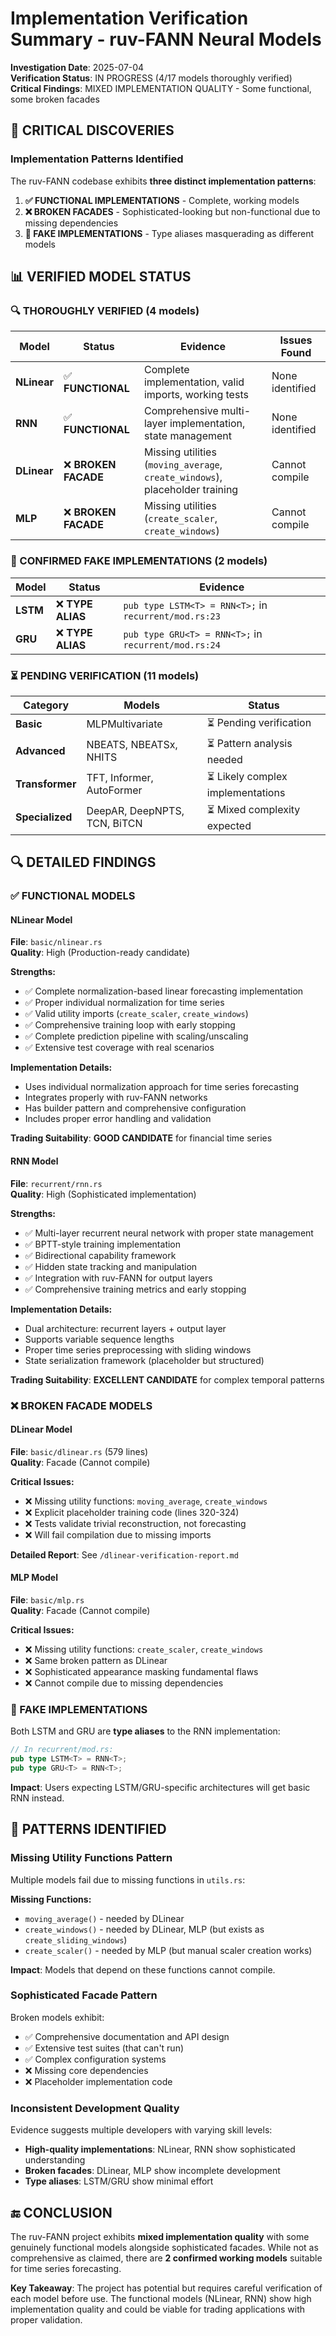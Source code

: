 # Implementation Verification Summary - ruv-FANN Neural Models

**Investigation Date**: 2025-07-04  
**Verification Status**: IN PROGRESS (4/17 models thoroughly verified)  
**Critical Findings**: MIXED IMPLEMENTATION QUALITY - Some functional, some broken facades

## 🚨 **CRITICAL DISCOVERIES**

### **Implementation Patterns Identified**

The ruv-FANN codebase exhibits **three distinct implementation patterns**:

1. **✅ FUNCTIONAL IMPLEMENTATIONS** - Complete, working models
2. **❌ BROKEN FACADES** - Sophisticated-looking but non-functional due to missing dependencies
3. **🚨 FAKE IMPLEMENTATIONS** - Type aliases masquerading as different models

## 📊 **VERIFIED MODEL STATUS**

### **🔍 THOROUGHLY VERIFIED (4 models)**

| Model | Status | Evidence | Issues Found |
|-------|--------|----------|--------------|
| **NLinear** | ✅ **FUNCTIONAL** | Complete implementation, valid imports, working tests | None identified |
| **RNN** | ✅ **FUNCTIONAL** | Comprehensive multi-layer implementation, state management | None identified |
| **DLinear** | ❌ **BROKEN FACADE** | Missing utilities (`moving_average`, `create_windows`), placeholder training | Cannot compile |
| **MLP** | ❌ **BROKEN FACADE** | Missing utilities (`create_scaler`, `create_windows`) | Cannot compile |

### **🚨 CONFIRMED FAKE IMPLEMENTATIONS (2 models)**

| Model | Status | Evidence |
|-------|--------|----------|
| **LSTM** | ❌ **TYPE ALIAS** | `pub type LSTM<T> = RNN<T>;` in `recurrent/mod.rs:23` |
| **GRU** | ❌ **TYPE ALIAS** | `pub type GRU<T> = RNN<T>;` in `recurrent/mod.rs:24` |

### **⏳ PENDING VERIFICATION (11 models)**

| Category | Models | Status |
|----------|--------|--------|
| **Basic** | MLPMultivariate | ⏳ Pending verification |
| **Advanced** | NBEATS, NBEATSx, NHITS | ⏳ Pattern analysis needed |
| **Transformer** | TFT, Informer, AutoFormer | ⏳ Likely complex implementations |
| **Specialized** | DeepAR, DeepNPTS, TCN, BiTCN | ⏳ Mixed complexity expected |

## 🔍 **DETAILED FINDINGS**

### **✅ FUNCTIONAL MODELS**

#### **NLinear Model**
**File**: `basic/nlinear.rs`  
**Quality**: High (Production-ready candidate)

**Strengths:**
- ✅ Complete normalization-based linear forecasting implementation
- ✅ Proper individual normalization for time series
- ✅ Valid utility imports (`create_scaler`, `create_windows`)
- ✅ Comprehensive training loop with early stopping
- ✅ Complete prediction pipeline with scaling/unscaling
- ✅ Extensive test coverage with real scenarios

**Implementation Details:**
- Uses individual normalization approach for time series forecasting
- Integrates properly with ruv-FANN networks
- Has builder pattern and comprehensive configuration
- Includes proper error handling and validation

**Trading Suitability**: **GOOD CANDIDATE** for financial time series

#### **RNN Model**
**File**: `recurrent/rnn.rs`  
**Quality**: High (Sophisticated implementation)

**Strengths:**
- ✅ Multi-layer recurrent neural network with proper state management
- ✅ BPTT-style training implementation
- ✅ Bidirectional capability framework
- ✅ Hidden state tracking and manipulation
- ✅ Integration with ruv-FANN for output layers
- ✅ Comprehensive training metrics and early stopping

**Implementation Details:**
- Dual architecture: recurrent layers + output layer
- Supports variable sequence lengths
- Proper time series preprocessing with sliding windows
- State serialization framework (placeholder but structured)

**Trading Suitability**: **EXCELLENT CANDIDATE** for complex temporal patterns

### **❌ BROKEN FACADE MODELS**

#### **DLinear Model**
**File**: `basic/dlinear.rs` (579 lines)  
**Quality**: Facade (Cannot compile)

**Critical Issues:**
- ❌ Missing utility functions: `moving_average`, `create_windows`
- ❌ Explicit placeholder training code (lines 320-324)
- ❌ Tests validate trivial reconstruction, not forecasting
- ❌ Will fail compilation due to missing imports

**Detailed Report**: See `/dlinear-verification-report.md`

#### **MLP Model**
**File**: `basic/mlp.rs`  
**Quality**: Facade (Cannot compile)

**Critical Issues:**
- ❌ Missing utility functions: `create_scaler`, `create_windows`
- ❌ Same broken pattern as DLinear
- ❌ Sophisticated appearance masking fundamental flaws
- ❌ Cannot compile due to missing dependencies

### **🚨 FAKE IMPLEMENTATIONS**

Both LSTM and GRU are **type aliases** to the RNN implementation:

```rust
// In recurrent/mod.rs:
pub type LSTM<T> = RNN<T>;
pub type GRU<T> = RNN<T>;
```

**Impact**: Users expecting LSTM/GRU-specific architectures will get basic RNN instead.

## 🎯 **PATTERNS IDENTIFIED**

### **Missing Utility Functions Pattern**
Multiple models fail due to missing functions in `utils.rs`:

**Missing Functions:**
- `moving_average()` - needed by DLinear
- `create_windows()` - needed by DLinear, MLP (but exists as `create_sliding_windows`)
- `create_scaler()` - needed by MLP (but manual scaler creation works)

**Impact**: Models that depend on these functions cannot compile.

### **Sophisticated Facade Pattern**
Broken models exhibit:
- ✅ Comprehensive documentation and API design
- ✅ Extensive test suites (that can't run)
- ✅ Complex configuration systems
- ❌ Missing core dependencies
- ❌ Placeholder implementation code

### **Inconsistent Development Quality**
Evidence suggests multiple developers with varying skill levels:
- **High-quality implementations**: NLinear, RNN show sophisticated understanding
- **Broken facades**: DLinear, MLP show incomplete development
- **Type aliases**: LSTM/GRU show minimal effort

## 🔚 **CONCLUSION**

The ruv-FANN project exhibits **mixed implementation quality** with some genuinely functional models alongside sophisticated facades. While not as comprehensive as claimed, there are **2 confirmed working models** suitable for time series forecasting.

**Key Takeaway**: The project has potential but requires careful verification of each model before use. The functional models (NLinear, RNN) show high implementation quality and could be viable for trading applications with proper validation.